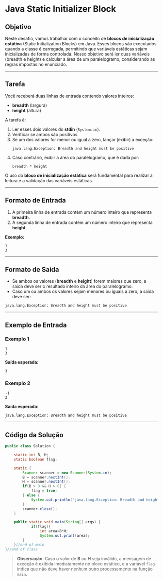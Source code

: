 # Java Static Initializer Block

## Objetivo

Neste desafio, vamos trabalhar com o conceito de **blocos de inicialização estática** (Static Initialization Blocks) em Java. Esses blocos são executados quando a classe é carregada, permitindo que variáveis estáticas sejam inicializadas de forma controlada. Nosso objetivo será ler duas variáveis (breadth e height) e calcular a área de um paralelogramo, considerando as regras impostas no enunciado.

---

## Tarefa

Você receberá duas linhas de entrada contendo valores inteiros:
- **breadth** (largura)
- **height** (altura)

A tarefa é:
1. Ler esses dois valores do **stdin** (`System.in`).
2. Verificar se ambos são positivos.
3. Se um dos valores for menor ou igual a zero, lançar (exibir) a exceção:
   ```
   java.lang.Exception: Breadth and height must be positive
   ```
4. Caso contrário, exibir a área do paralelogramo, que é dada por:
   ```
   breadth * height
   ```

O uso do **bloco de inicialização estática** será fundamental para realizar a leitura e a validação das variáveis estáticas.

---

## Formato de Entrada

1. A primeira linha de entrada contém um número inteiro que representa **breadth**.
2. A segunda linha de entrada contém um número inteiro que representa **height**.

**Exemplo:**

```
1
3
```

---

## Formato de Saída

- Se ambos os valores (**breadth** e **height**) forem maiores que zero, a saída deve ser o resultado inteiro da área do paralelogramo.
- Caso um ou ambos os valores sejam menores ou iguais a zero, a saída deve ser:

```
java.lang.Exception: Breadth and height must be positive
```

---

## Exemplo de Entrada

### Exemplo 1

```
1
3
```

**Saída esperada**:
```
3
```

### Exemplo 2

```
-1
2
```

**Saída esperada**:
```
java.lang.Exception: Breadth and height must be positive
```

---

## Código da Solução

```java
public class Solution {

    static int B, H;
    static boolean flag;

    static {
        Scanner scanner = new Scanner(System.in);
        B = scanner.nextInt();
        H = scanner.nextInt();
        if(B > 0 && H > 0) {
            flag = true;
        } else {
            System.out.println("java.lang.Exception: Breadth and height must be positive");
        }
        scanner.close();
    }

    public static void main(String[] args) {
            if(flag){
                int area=B*H;
                System.out.print(area);
        }
    }//end of main
}//end of class
```

> **Observação**: Caso o valor de **B** ou **H** seja inválido, a mensagem de exceção é exibida imediatamente no bloco estático, e a variável `flag` indica que não deve haver nenhum outro processamento na função `main`.